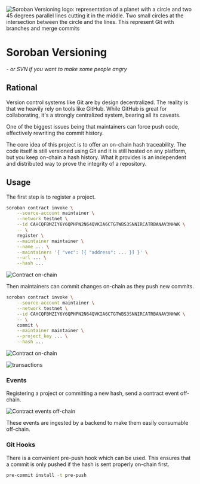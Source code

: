 ![Soroban Versioning logo: representation of a planet with a circle and two
45 degrees parallel lines cutting it in the middle. Two small circles at the
intersection between the circle and the lines. This represent Git with
branches and merge commits](website/static/img/logo.svg)

# Soroban Versioning

*- or SVN if you want to make some people angry*

## Rational

Version control systems like Git are by design decentralized. The reality is
that we heavily rely on tools like GitHub. While GitHub is great for
collaborating, it's a strongly centralized system, bearing all its caveats.

One of the biggest issues being that maintainers can force push code,
effectively rewriting the commit history.

The core idea of this project is to offer an on-chain hash traceability. The
code itself is still versioned using Git and it is still hosted on any
platform, but you keep on-chain a hash history. What it provides is an
independent and distributed way to prove the integrity of a repository.

## Usage

The first step is to register a project.

```bash
soroban contract invoke \
    --source-account maintainer \
    --network testnet \
    --id CAHCQFBMZIY6Y6QPHPN2N64QVKIA6CTGTWBS3SNNIRCATRBANAV3NHWK \
    -- \
    register \
    --maintainer maintainer \
    --name ... \
    --maintainers '{ "vec": [{ "address": ... }] }' \
    --url ... \
    --hash ...
```

![Contract on-chain](doc/contract.png)

Then maintainers can commit changes on-chain as they push new commits.

```bash
soroban contract invoke \
    --source-account maintainer \
    --network testnet \
    --id CAHCQFBMZIY6Y6QPHPN2N64QVKIA6CTGTWBS3SNNIRCATRBANAV3NHWK \
    -- \
    commit \
    --maintainer maintainer \
    --project_key ... \
    --hash ...
```

![Contract on-chain](doc/storage.png)

![transactions](doc/transactions.png)

### Events

Registering a project or committing a new hash, send a contract event off-chain.

![Contract events off-chain](doc/events.png)

These events are ingested by a backend to make them easily consumable off-chain.

### Git Hooks

There is a convenient pre-push hook which can be used. This ensures that a
commit is only pushed if the hash is sent properly on-chain first.

```bash
pre-commit install -t pre-push
```
